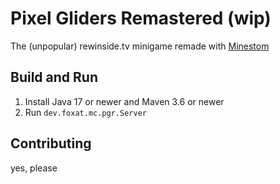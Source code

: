# Pixel Gliders Remastered (wip)

The (unpopular) rewinside.tv minigame remade with
[Minestom](https://github.com/Minestom/Minestom)

## Build and Run

1. Install Java 17 or newer and Maven 3.6 or newer
2. Run `dev.foxat.mc.pgr.Server`

## Contributing

yes, please
